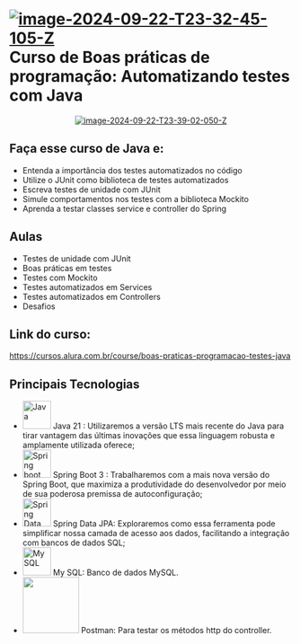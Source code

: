 # <a href="https://imgbb.com/"><img src="https://i.ibb.co/c1ykYDW/image-2024-09-22-T23-32-45-105-Z.png" alt="image-2024-09-22-T23-32-45-105-Z" border="0"></a> Curso de Boas práticas de programação: Automatizando testes com Java
<p align ="center">
<a href="https://ibb.co/pwR6CKW"><img src="https://i.ibb.co/jfW97wV/image-2024-09-22-T23-39-02-050-Z.png" alt="image-2024-09-22-T23-39-02-050-Z" border="0"></a>
</p>

## Faça esse curso de Java e:

- Entenda a importância dos testes automatizados no código
- Utilize o JUnit como biblioteca de testes automatizados
- Escreva testes de unidade com JUnit
- Simule comportamentos nos testes com a biblioteca Mockito
- Aprenda a testar classes service e controller do Spring

## Aulas

- Testes de unidade com JUnit
- Boas práticas em testes
- Testes com Mockito
- Testes automatizados em Services
- Testes automatizados em Controllers
- Desafios

## Link do curso:

https://cursos.alura.com.br/course/boas-praticas-programacao-testes-java

## Principais Tecnologias

- <img width="50px" src="https://cdn.jsdelivr.net/gh/devicons/devicon@latest/icons/java/java-original-wordmark.svg" title = "Java" /> Java 21 : Utilizaremos a versão LTS mais recente do Java para tirar vantagem das últimas inovações que essa linguagem robusta e amplamente utilizada oferece;
- <img width="50px" src="https://cdn.jsdelivr.net/gh/devicons/devicon@latest/icons/spring/spring-original-wordmark.svg" title = "Spring boot"/> Spring Boot 3 : Trabalharemos com a mais nova versão do Spring Boot, que maximiza a produtividade do desenvolvedor por meio de sua poderosa premissa de autoconfiguração;
- <img width="50px" src="https://cdn.jsdelivr.net/gh/devicons/devicon@latest/icons/spring/spring-original-wordmark.svg" title = "Spring Data JPA"/>  Spring Data JPA: Exploraremos como essa ferramenta pode simplificar nossa camada de acesso aos dados, facilitando a integração com bancos de dados SQL;
- <img width="50px" src="https://cdn.jsdelivr.net/gh/devicons/devicon@latest/icons/sqldeveloper/sqldeveloper-original.svg" title = "My SQL"/> My SQL: Banco de dados MySQL.
- <img width="100px" src="https://cdn.jsdelivr.net/gh/devicons/devicon@latest/icons/postman/postman-plain-wordmark.svg" /> Postman: Para testar os métodos http do controller.


